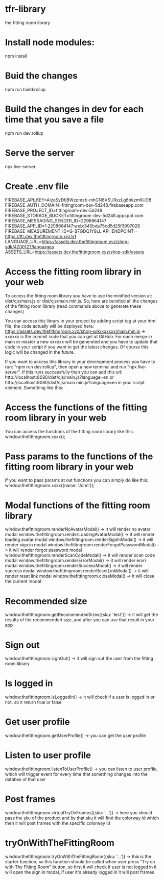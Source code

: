 # tfr-library

the fitting room library

# Install node modules:

npm install

# Buid the changes

npm run build:rollup

# Build the changes in dev for each time that you save a file

npm run dev:rollup

# Serve the server

npx live-server

# Create .env file

FIREBASE_API_KEY=AIzaSyDfjBWzpmzb-mhGN8VSURxzLg6nkzmKUD8
FIREBASE_AUTH_DOMAIN=fittingroom-dev-5d248.firebaseapp.com
FIREBASE_PROJECT_ID=fittingroom-dev-5d248
FIREBASE_STORAGE_BUCKET=fittingroom-dev-5d248.appspot.com
FIREBASE_MESSAGING_SENDER_ID=2298664147
FIREBASE_APP_ID=1:2298664147:web:340bda75cd5d25f3997026
FIREBASE_MEASUREMENT_ID=G-B7GDQ1Y9LL
API_ENDPOINT = https://tfr.dev.thefittingroom.xyz/v1
LANGUAGE_URL=https://assets.dev.thefittingroom.xyz/shop-sdk/4200127/languages
ASSETS_URL=https://assets.dev.thefittingroom.xyz/shop-sdk/assets

# Access the fitting room library in your web

To access the fitting room library you have to use the minified version at: dist/cjs/main.js or dist/cjs/main.min.js. So, here are bundled all the changes of the fitting room library (read commands above to generate these changes)

You can access this library in your project by adding script tag at your html file, the code actually will be deployed here:
https://assets.dev.thefittingroom.xyz/shop-sdk/xxxxxx/main.min.js -> xxxxxx is the commit code that you can get at GitHub. For each merge in main or master a new xxxxxx will be generated and you have to update that code in your script if you want to get the latest changes. Of course this logic will be changed in the future.

If you want to access this library in your development process you have to run: "npm run dev:rollup", then open a new terminal and run "npx live-server". If this runs successfully then you can add this url: http://localhost:8080/dist/cjs/main.js?language=en or http://localhost:8080/dist/cjs/main.min.js?language=en in your script element.
Something like this: <!-- <script src="http://localhost:8080/dist/cjs/main.js?language=en" defer="defer"></script> -->

# Access the functions of the fitting room library in your web

You can access the functions of the fitting room library like this: window.thefittingroom.xxxx();

# Pass params to the functions of the fitting room library in your web

If you want to pass params at out functions you can simply do like this: window.thefittingroom.xxxx({name: 'John'});

# Modal functions of the fitting room library

window.thefittingroom.renderNoAvatarModal() -> it will render no avatar modal
window.thefittingroom.renderLoadingAvatarModal() -> it will render loading avatar modal
window.thefittingroom.renderSignInModal() -> it will render sign in modal
window.thefittingroom.renderForgotPasswordModal() -> it will render forgot password modal
window.thefittingroom.renderScanCodeModal() -> it will render scan code modal
window.thefittingroom.renderErrorModal() -> it will render erorr modal
window.thefittingroom.renderSuccessModal() -> it will render success modal
window.thefittingroom.renderResetLinkModal() -> it will render reset link modal
window.thefittingroom.closeModal() -> it will close the current modal

# Recommended size

window.thefittingroom.getRecommendedSizes({sku: 'test'}) -> it will get the results of the recommended size, and after you can use that result in your app

# Sign out

window.thefittingroom.signOut() -> it will sign out the user from the fitting room library

# Is logged in

window.thefittingroom.isLoggedIn() -> it will check if a user is logged in or not, so it return true or false

# Get user profile

window.thefittingroom.getUserProfile() -> you can get the user profile

# Listen to user profile

window.thefittingroom.listenToUserProfile() -> you can listen to user profile, which will trigger event for every time that something changes into the databse of that user

# Post frames

window.thefittingroom.virtualTryOnFrames({sku: '...'}) -> here you should pass the sku of the product and by that sku it will find the colorway id which then it will post frames with the specific colorway id

# tryOnWithTheFittingRoom

window.thefittingroom.tryOnWithTheFittingRoom({sku: '...'}) -> this is the starter function, so this function should be called when user press "Try on with The Fitting Room" button, so first it will check if user is not logged in it will open the sign in modal, if user it's already logged in it will post frames
